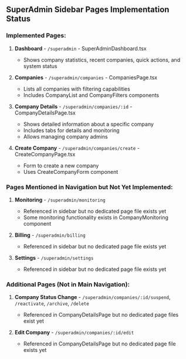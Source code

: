 ## SuperAdmin Sidebar Pages Implementation Status

### Implemented Pages:
1. **Dashboard** - `/superadmin` - SuperAdminDashboard.tsx
   - Shows company statistics, recent companies, quick actions, and system status

2. **Companies** - `/superadmin/companies` - CompaniesPage.tsx
   - Lists all companies with filtering capabilities
   - Includes CompanyList and CompanyFilters components

3. **Company Details** - `/superadmin/companies/:id` - CompanyDetailsPage.tsx
   - Shows detailed information about a specific company
   - Includes tabs for details and monitoring
   - Allows managing company admins

4. **Create Company** - `/superadmin/companies/create` - CreateCompanyPage.tsx
   - Form to create a new company
   - Uses CreateCompanyForm component

### Pages Mentioned in Navigation but Not Yet Implemented:
1. **Monitoring** - `/superadmin/monitoring`
   - Referenced in sidebar but no dedicated page file exists yet
   - Some monitoring functionality exists in CompanyMonitoring component

2. **Billing** - `/superadmin/billing`
   - Referenced in sidebar but no dedicated page file exists yet

3. **Settings** - `/superadmin/settings`
   - Referenced in sidebar but no dedicated page file exists yet

### Additional Pages (Not in Main Navigation):
1. **Company Status Change** - `/superadmin/companies/:id/suspend`, `/reactivate`, `/archive`, `/delete`
   - Referenced in CompanyDetailsPage but no dedicated page files exist yet

2. **Edit Company** - `/superadmin/companies/:id/edit`
   - Referenced in CompanyDetailsPage but no dedicated page file exists yet
